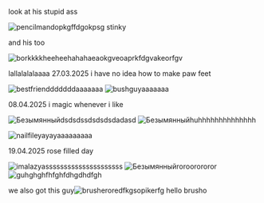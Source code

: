 look at his stupid ass

![pencilmandopkgffdgokpsg](https://github.com/user-attachments/assets/18529245-bfe4-43e1-b4fc-693068640d78) stinky


and his too 

![borkkkkheeheehahahaeaokgveoaprkfdgvakeorfgv](https://github.com/user-attachments/assets/e04edb56-ba88-4b93-8b0e-c305ce18f042)


lallalalalaaaa 27.03.2025 i have no idea how to make paw feet

![bestfriendddddddaaaaaaa](https://github.com/user-attachments/assets/fc9a01c8-b495-49ec-8bd9-70f94845a905)
![bushguyaaaaaaa](https://github.com/user-attachments/assets/7f0ec58e-6f2c-4662-a1a3-ba6288adf726)


08.04.2025 i magic whenever i like

![Безымянныйdsdsdssdsdsdsdadasd](https://github.com/user-attachments/assets/702a7c67-9c51-4113-8984-381d639ff142)   ![Безымянныйhuhhhhhhhhhhhhhh](https://github.com/user-attachments/assets/48d04091-29b0-4cfe-b706-3d88925bfca1)

![nailfileyayayaaaaaaaaa](https://github.com/user-attachments/assets/3e3b1412-e559-4a57-9bc7-c71b4418f784)

19.04.2025 rose filled day

![imalazyasssssssssssssssssssss](https://github.com/user-attachments/assets/c600e1e3-1578-450c-ad3b-782b1b7c1e02)
![Безымянныйroroorororor](https://github.com/user-attachments/assets/14b32b24-c220-4f82-b1b6-60e2dafd59fe)
![guhghghfhfghfdhgdhdfgh](https://github.com/user-attachments/assets/fa7eaa8e-e00e-47df-8890-9e530dc4c88c)

we also got this guy![brusheroredfkgsopikerfg](https://github.com/user-attachments/assets/57a4e095-0aa3-47d3-9fc1-6560a85d2d9c) hello brusho
